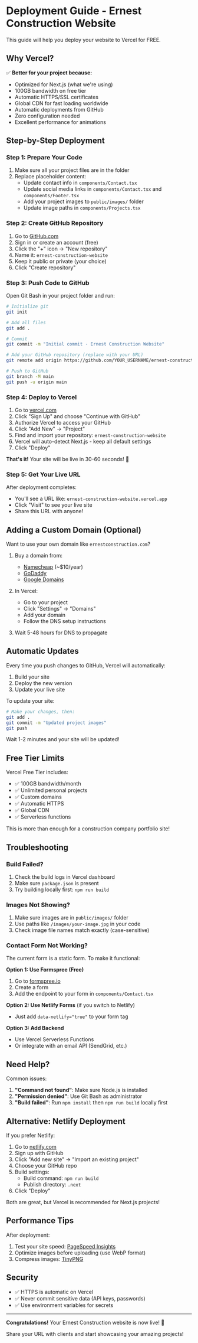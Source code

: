 # Deployment Guide - Ernest Construction Website

This guide will help you deploy your website to Vercel for FREE.

## Why Vercel?

✅ **Better for your project because:**
- Optimized for Next.js (what we're using)
- 100GB bandwidth on free tier
- Automatic HTTPS/SSL certificates
- Global CDN for fast loading worldwide
- Automatic deployments from GitHub
- Zero configuration needed
- Excellent performance for animations

## Step-by-Step Deployment

### Step 1: Prepare Your Code

1. Make sure all your project files are in the folder
2. Replace placeholder content:
   - Update contact info in `components/Contact.tsx`
   - Update social media links in `components/Contact.tsx` and `components/Footer.tsx`
   - Add your project images to `public/images/` folder
   - Update image paths in `components/Projects.tsx`

### Step 2: Create GitHub Repository

1. Go to [GitHub.com](https://github.com)
2. Sign in or create an account (free)
3. Click the "+" icon → "New repository"
4. Name it: `ernest-construction-website`
5. Keep it public or private (your choice)
6. Click "Create repository"

### Step 3: Push Code to GitHub

Open Git Bash in your project folder and run:

```bash
# Initialize git
git init

# Add all files
git add .

# Commit
git commit -m "Initial commit - Ernest Construction Website"

# Add your GitHub repository (replace with your URL)
git remote add origin https://github.com/YOUR_USERNAME/ernest-construction-website.git

# Push to GitHub
git branch -M main
git push -u origin main
```

### Step 4: Deploy to Vercel

1. Go to [vercel.com](https://vercel.com)
2. Click "Sign Up" and choose "Continue with GitHub"
3. Authorize Vercel to access your GitHub
4. Click "Add New" → "Project"
5. Find and import your repository: `ernest-construction-website`
6. Vercel will auto-detect Next.js - keep all default settings
7. Click "Deploy"

**That's it!** Your site will be live in 30-60 seconds! 🎉

### Step 5: Get Your Live URL

After deployment completes:
- You'll see a URL like: `ernest-construction-website.vercel.app`
- Click "Visit" to see your live site
- Share this URL with anyone!

## Adding a Custom Domain (Optional)

Want to use your own domain like `ernestconstruction.com`?

1. Buy a domain from:
   - [Namecheap](https://www.namecheap.com) (~$10/year)
   - [GoDaddy](https://www.godaddy.com)
   - [Google Domains](https://domains.google)

2. In Vercel:
   - Go to your project
   - Click "Settings" → "Domains"
   - Add your domain
   - Follow the DNS setup instructions

3. Wait 5-48 hours for DNS to propagate

## Automatic Updates

Every time you push changes to GitHub, Vercel will automatically:
1. Build your site
2. Deploy the new version
3. Update your live site

To update your site:
```bash
# Make your changes, then:
git add .
git commit -m "Updated project images"
git push
```

Wait 1-2 minutes and your site will be updated!

## Free Tier Limits

Vercel Free Tier includes:
- ✅ 100GB bandwidth/month
- ✅ Unlimited personal projects
- ✅ Custom domains
- ✅ Automatic HTTPS
- ✅ Global CDN
- ✅ Serverless functions

This is more than enough for a construction company portfolio site!

## Troubleshooting

### Build Failed?

1. Check the build logs in Vercel dashboard
2. Make sure `package.json` is present
3. Try building locally first: `npm run build`

### Images Not Showing?

1. Make sure images are in `public/images/` folder
2. Use paths like `/images/your-image.jpg` in your code
3. Check image file names match exactly (case-sensitive)

### Contact Form Not Working?

The current form is a static form. To make it functional:

**Option 1: Use Formspree (Free)**
1. Go to [formspree.io](https://formspree.io)
2. Create a form
3. Add the endpoint to your form in `components/Contact.tsx`

**Option 2: Use Netlify Forms** (if you switch to Netlify)
- Just add `data-netlify="true"` to your form tag

**Option 3: Add Backend**
- Use Vercel Serverless Functions
- Or integrate with an email API (SendGrid, etc.)

## Need Help?

Common issues:
1. **"Command not found"**: Make sure Node.js is installed
2. **"Permission denied"**: Use Git Bash as administrator
3. **"Build failed"**: Run `npm install` then `npm run build` locally first

## Alternative: Netlify Deployment

If you prefer Netlify:

1. Go to [netlify.com](https://www.netlify.com)
2. Sign up with GitHub
3. Click "Add new site" → "Import an existing project"
4. Choose your GitHub repo
5. Build settings:
   - Build command: `npm run build`
   - Publish directory: `.next`
6. Click "Deploy"

Both are great, but Vercel is recommended for Next.js projects!

## Performance Tips

After deployment:
1. Test your site speed: [PageSpeed Insights](https://pagespeed.web.dev)
2. Optimize images before uploading (use WebP format)
3. Compress images: [TinyPNG](https://tinypng.com)

## Security

- ✅ HTTPS is automatic on Vercel
- ✅ Never commit sensitive data (API keys, passwords)
- ✅ Use environment variables for secrets

---

**Congratulations!** Your Ernest Construction website is now live! 🎉

Share your URL with clients and start showcasing your amazing projects!

